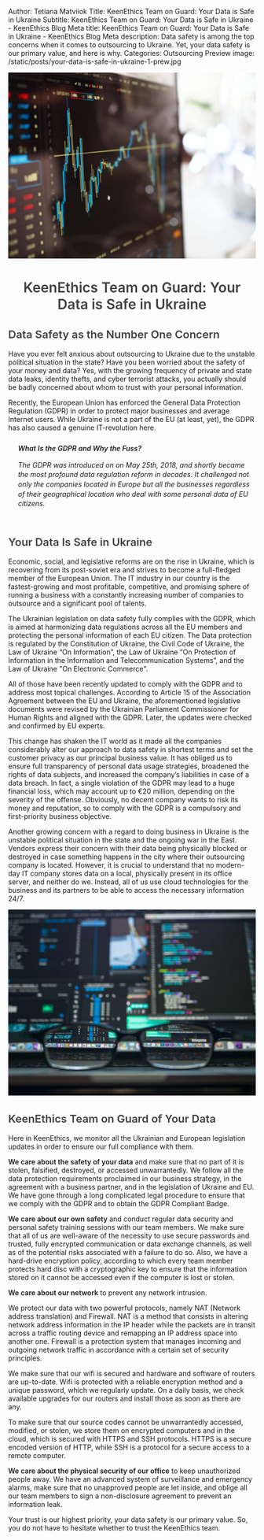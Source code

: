 Author: Tetiana Matviiok
Title: KeenEthics Team on Guard: Your Data is Safe in Ukraine
Subtitle: KeenEthics Team on Guard: Your Data is Safe in Ukraine - KeenEthics Blog
Meta title: KeenEthics Team on Guard: Your Data is Safe in Ukraine - KeenEthics Blog
Meta description: Data safety is among the top concerns when it comes to outsourcing to Ukraine. Yet, your data safety is our primary value, and here is why.
Categories: Outsourcing
Preview image: /static/posts/your-data-is-safe-in-ukraine-1-prew.jpg

![Data](/static/posts/your-data-is-safe-in-ukraine-1.jpg)

<div align="center">
  <h1 style="font-weight: 600; color: rgba(0,0,0,0.75)">KeenEthics Team on Guard: Your Data is Safe in Ukraine</h1>
</div>

<div>
  <h2 style="font-weight: 600; font-size: 22px; color: rgba(0,0,0,0.75)">Data Safety as the Number One Concern</h2>
</div>

Have you ever felt anxious about outsourcing to Ukraine due to the unstable political situation in the state? Have you been worried about the safety of your money and data? Yes, with the growing frequency of private and state data leaks, identity thefts, and cyber terrorist attacks, you actually should be badly concerned about whom to trust with your personal information.

Recently, the European Union has enforced the General Data Protection Regulation (GDPR) in order to protect major businesses and average Internet users. While Ukraine is not a part of the EU (at least, yet), the GDPR has also caused a genuine IT-revolution here.

<div style="max-width: 550px; margin-left: auto; font-style: italic; padding: 10px 0 10px 20px; line-height: 1.4">
  <div style="font-weight: 600">What Is the GDPR and Why the Fuss?</div>
  <p>
    The GDPR was introduced on on May 25th, 2018, and shortly became the most profound data regulation reform in decades. It challenged not only the companies located in Europe but all the businesses regardless of their geographical location who deal with some personal data of EU citizens.
  </p>
</div>

<div>
  <h2 style="font-weight: 600; font-size: 22px; color: rgba(0,0,0,0.75)">Your Data Is Safe in Ukraine</h2>
</div>

Economic, social, and legislative reforms are on the rise in Ukraine, which is recovering from its post-soviet era and strives to become a full-fledged member of the European Union. The IT industry in our country is the fastest-growing and most profitable, competitive, and promising sphere of running a business with a constantly increasing number of companies to outsource and a significant pool of talents.

The Ukrainian legislation on data safety fully complies with the GDPR, which is aimed at harmonizing data regulations across all the EU members and protecting the personal information of each EU citizen. The Data protection is regulated by the Constitution of Ukraine, the Civil Code of Ukraine, the Law of Ukraine “On Information”, the Law of Ukraine “On Protection of Information in the Information and Telecommunication Systems”, and the Law of Ukraine "On Electronic Commerce".


All of those have been recently updated to comply with the GDPR and to address most topical challenges. According to Article 15 of the Association Agreement between the EU and Ukraine, the aforementioned legislative documents were revised by the Ukrainian Parliament Commissioner for Human Rights and aligned with the GDPR. Later, the updates were checked and confirmed by EU experts.

This change has shaken the IT world as it made all the companies considerably alter our approach to data safety in shortest terms and set the customer privacy as our principal business value. It has obliged us to ensure full transparency of personal data usage strategies, broadened the rights of data subjects, and increased the company’s liabilities in case of a data breach. In fact, a single violation of the GDPR may lead to a huge financial loss, which may account up to €20 million, depending on the severity of the offense. Obviously, no decent company wants to risk its money and reputation, so to comply with the GDPR is a compulsory and first-priority business objective.

Another growing concern with a regard to doing business in Ukraine is the unstable political situation in the state and the ongoing war in the East. Vendors express their concern with their data being physically blocked or destroyed in case something happens in the city where their outsourcing company is located. However, it is crucial to understand that no modern-day IT company stores data on a local, physically present in its office server, and neither do we. Instead, all of us use cloud technologies for the business and its partners to be able to access the necessary information 24/7.

![Data](/static/posts/your-data-is-safe-in-ukraine-2.jpg)

<div>
  <h2 style="font-weight: 600; font-size: 22px; color: rgba(0,0,0,0.75)">KeenEthics Team on Guard of Your Data</h2>
</div>

Here in KeenEthics, we monitor all the Ukrainian and European legislation updates in order to ensure our full compliance with them.

<p>
  <span style="font-weight: 600">We care about the safety of your data</span> and make sure that no part of it is stolen, falsified, destroyed, or accessed unwarrantedly. We follow all the data protection requirements proclaimed in our business strategy, in the agreement with a business partner, and in the legislation of Ukraine and EU. We have gone through a long complicated legal procedure to ensure that we comply with the GDPR and to obtain the GDPR Compliant Badge.
</p>

<p>
  <span style="font-weight: 600">We care about our own safety</span> and conduct regular data security and personal safety training sessions with our team members. We make sure that all of us are well-aware of the necessity to use secure passwords and trusted, fully encrypted communication or data exchange channels, as well as of the potential risks associated with a failure to do so. Also, we have a hard-drive encryption policy, according to which every team member protects hard disc with a cryptographic key to ensure that the information stored on it cannot be accessed even if the computer is lost or stolen.
</p>

<p>
  <span style="font-weight: 600">We care about our network</span> to prevent any network intrusion.
</p>

We protect our data with two powerful protocols, namely NAT (Network address translation) and Firewall. NAT is a method that consists in altering network address information in the IP header while the packets are in transit across a traffic routing device and remapping an IP address space into another one. Firewall is a protection system that manages incoming and outgoing network traffic in accordance with a certain set of security principles.

We make sure that our wifi is secured and hardware and software of routers are up-to-date. Wifi is protected with a reliable encryption method and a unique password, which we regularly update. On a daily basis, we check available upgrades for our routers and install those as soon as there are any.

To make sure that our source codes cannot be unwarrantedly accessed, modified, or stolen, we store them on encrypted computers and in the cloud, which is secured with HTTPS and SSH protocols. HTTPS is a secure encoded version of HTTP, while SSH is a protocol for a secure access to a remote computer.

<p>
  <span style="font-weight: 600">We care about the physical security of our office</span> to keep unauthorized people away. We have an advanced system of surveillance and emergency alarms, make sure that no unapproved people are let inside, and oblige all our team members to sign a non-disclosure agreement to prevent an information leak.
</p>

Your trust is our highest priority, your data safety is our primary value. So, you do not have to hesitate whether to trust the KeenEthics team.
